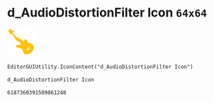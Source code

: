 # d_AudioDistortionFilter Icon `64x64`
<img src="/img/d_AudioDistortionFilter%20Icon.png" width=64 height=64>

``` CSharp
EditorGUIUtility.IconContent("d_AudioDistortionFilter Icon")
```
```
d_AudioDistortionFilter Icon
```
```
6187360391509861248
```
